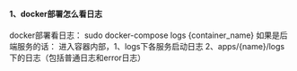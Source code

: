 #### 1、docker部署怎么看日志
docker部署看日志：
sudo docker-compose logs {container_name}
如果是后端服务的话：
进入容器内部，1、logs下各服务启动日志
2、apps/{name}/logs下的日志（包括普通日志和error日志）

